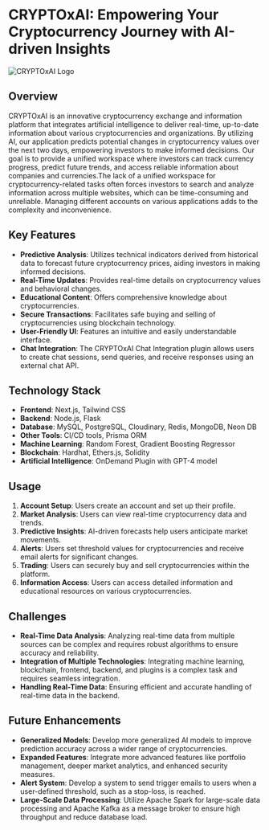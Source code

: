 # CRYPTOxAI: Empowering Your Cryptocurrency Journey with AI-driven Insights

![CRYPTOxAI Logo](/frontend-next/public/favicon.ico)

## Overview

CRYPTOxAI is an innovative cryptocurrency exchange and information platform that integrates artificial intelligence to deliver real-time, up-to-date information about various cryptocurrencies and organizations. By utilizing AI, our application predicts potential changes in cryptocurrency values over the next two days, empowering investors to make informed decisions. Our goal is to provide a unified workspace where investors can track currency progress, predict future trends, and access reliable information about companies and currencies.The lack of a unified workspace for cryptocurrency-related tasks often forces investors to search and analyze information across multiple websites, which can be time-consuming and unreliable. Managing different accounts on various applications adds to the complexity and inconvenience.


## Key Features

- **Predictive Analysis**: Utilizes technical indicators derived from historical data to forecast future cryptocurrency prices, aiding investors in making informed decisions.
- **Real-Time Updates**: Provides real-time details on cryptocurrency values and behavioral changes.
- **Educational Content**: Offers comprehensive knowledge about cryptocurrencies.
- **Secure Transactions**: Facilitates safe buying and selling of cryptocurrencies using blockchain technology.
- **User-Friendly UI**: Features an intuitive and easily understandable interface.
- **Chat Integration**: The CRYPTOxAI Chat Integration plugin allows users to create chat sessions, send queries, and receive responses using an external chat API.

## Technology Stack

- **Frontend**: Next.js, Tailwind CSS
- **Backend**: Node.js, Flask
- **Database**: MySQL, PostgreSQL, Cloudinary, Redis, MongoDB, Neon DB
- **Other Tools**: CI/CD tools, Prisma ORM
- **Machine Learning**: Random Forest, Gradient Boosting Regressor
- **Blockchain**: Hardhat, Ethers.js, Solidity
- **Artificial Intelligence**: OnDemand Plugin with GPT-4 model

## Usage

1. **Account Setup**: Users create an account and set up their profile.
2. **Market Analysis**: Users can view real-time cryptocurrency data and trends.
3. **Predictive Insights**: AI-driven forecasts help users anticipate market movements.
4. **Alerts**: Users set threshold values for cryptocurrencies and receive email alerts for significant changes.
5. **Trading**: Users can securely buy and sell cryptocurrencies within the platform.
6. **Information Access**: Users can access detailed information and educational resources on various cryptocurrencies.

## Challenges

- **Real-Time Data Analysis**: Analyzing real-time data from multiple sources can be complex and requires robust algorithms to ensure accuracy and reliability.
- **Integration of Multiple Technologies**: Integrating machine learning, blockchain, frontend, backend, and plugins is a complex task and requires seamless integration.
- **Handling Real-Time Data**: Ensuring efficient and accurate handling of real-time data in the backend.

## Future Enhancements

- **Generalized Models**: Develop more generalized AI models to improve prediction accuracy across a wider range of cryptocurrencies.
- **Expanded Features**: Integrate more advanced features like portfolio management, deeper market analytics, and enhanced security measures.
- **Alert System**: Develop a system to send trigger emails to users when a user-defined threshold, such as a stop-loss, is reached.
- **Large-Scale Data Processing**: Utilize Apache Spark for large-scale data processing and Apache Kafka as a message broker to ensure high throughput and reduce database load.



 
